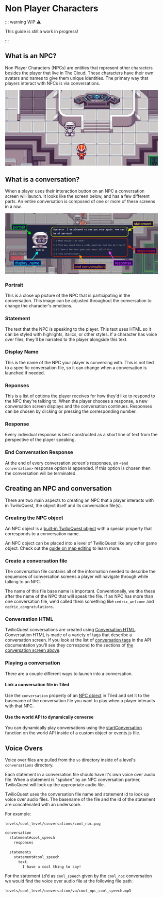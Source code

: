 # Non Player Characters

::: warning WIP ⚠️

This guide is still a work in progress!

:::

## What is an NPC?

Non Player Characters (NPCs) are entities that represent other characters besides the player that live in The Cloud. These characters have their own avatars and names to give them unique identities. The primary way that players interact with NPCs is via conversations.

![NPC Cedric standing in the Fog Owl cockpit](./images/npc_cedric_fog_owl.png)

## What is a conversation?

When a player uses their interaction button on an NPC a conversation screen will launch. It looks like the screen below, and has a few different parts. An entire conversation is composed of one or more of these screens in a row.

![NPC Cedric first conversation screen](./images/npc_cedric_conversation_screen.png)

### Portrait

This is a close up picture of the NPC that is participating in the conversation. This image can be adjusted throughout the conversation to change the character's emotions.

### Statement

The text that the NPC is speaking to the player. This text uses HTML so it can be styled with highlights, italics, or other styles. If a character has voice over files, they'll be narrated to the player alongside this text.

### Display Name

This is the name of the NPC your player is conversing with. This is not tied to a specific conversation file, so it can change when a conversation is launched if needed.

### Reponses

This is a list of options the player receives for how they'd like to respond to the NPC they're talking to. When the player chooses a response, a new conversation screen displays and the conversation continues. Responses can be chosen by clicking or pressing the corresponding number.

### Response

Every individual response is best constructed as a short line of text from the perspective of the player speaking.

### End Conversation Response

At the end of every conversation screen's responses, an `<end conversation>` response option is appended. If this option is chosen then the conversation will be terminated.

## Creating an NPC and conversation

There are two main aspects to creating an NPC that a player interacts with in TwilioQuest, the object itself and its conversation file(s).

### Creating the NPC object

An NPC object is a [built-in TwilioQuest object](/api/objects.html#non-player-characters-npcs) with a special property that corresponds to a conversation name.

An NPC object can be placed into a level of TwilioQuest like any other game object. Check out the [guide on map editing](/guide/maps.html) to learn more.

### Create a conversation file

The conversation file contains all of the information needed to describe the sequences of conversation screens a player will navigate through while talking to an NPC.

The name of this file base name is important. Conventionally, we title these after the name of the NPC that will speak the file. If an NPC has more than one conversation file, we'd called them something like `cedric_welcome` and `cedric_congratulations`.

### Conversation HTML

TwilioQuest conversations are created using [Conversation HTML](/api/conversations.html#conversation-html). Conversation HTML is made of a variety of tags that describe a conversation screen. If you look at the list of [conversation tags](/api/conversations.html#conversation-tags) in the API documentation you'll see they correspond to the sections of [the conversation screen above](/guide/npcs.html#what-is-a-conversation).

### Playing a conversation

There are a couple different ways to launch into a conversation.

#### Link a conversation file in Tiled

Use the `conversation` property of an [NPC object](/api/objects.html#non-player-characters-npcs) in Tiled and set it to the basename of the conversation file you want to play when a player interacts with that NPC.

#### Use the world API to dynamically converse

You can dynamically play conversations using the [startConversation](/api/events.html#startconversation) function on the world API inside of a custom object or events.js file.

## Voice Overs

Voice over files are pulled from the `vo` directory inside of a level's `conversations` directory.

Each statement in a conversation file should have it's own voice over audio file. When a statement is "spoken" by an NPC conversation partner, TwilioQuest will look up the appropriate audio file.

TwilioQuest uses the conversation file name and statement id to look up voice over audio files. The basename of the file and the id of the statement are concatenated with an underscore.

For example:

`levels/cool_level/conversations/cool_npc.pug`

```pug
conversation
  statement#cool_speech
    responses

  statements
    statement#cool_speech
      text.
        I have a cool thing to say!
```

For the statement `id`'d as `cool_speech` given by the `cool_npc` conversation we would find the voice over audio file at the following file path:

`levels/cool_level/conversation/vo/cool_npc_cool_speech.mp3`
